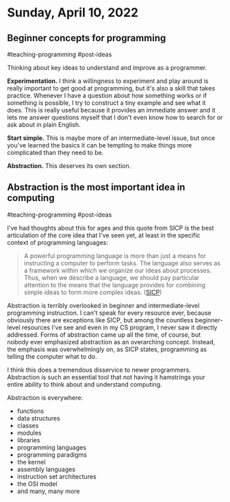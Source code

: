 # Sunday, April 10, 2022

## Beginner concepts for programming

#teaching-programming #post-ideas

Thinking about key ideas to understand and improve as a programmer.

**Experimentation.** I think a willingness to experiment and play around is really important to get good at programming, but it's also a skill that takes practice. Whenever I have a question about how something works or if something is possible, I try to construct a tiny example and see what it does. This is really useful because it provides an immediate answer and it lets me answer questions myself that I don't even know how to search for or ask about in plain English.

**Start simple.** This is maybe more of an intermediate-level issue, but once you've learned the basics it can be tempting to make things more complicated than they need to be. 

**Abstraction.** This deserves its own section.


## Abstraction is the most important idea in computing

#teaching-programming #post-ideas

I've had thoughts about this for ages and this quote from SICP is the best articulation of the core idea that I've seen yet, at least in the specific context of programming languages:

> A powerful programming language is more than just a means for instructing a computer to perform tasks. The language also serves as a framework within which we organize our ideas about processes. Thus, when we describe a language, we should pay particular attention to the means that the language provides for combining simple ideas to form more complex ideas. ([SICP](https://sourceacademy.org/sicpjs/1.1))

Abstraction is terribly overlooked in beginner and intermediate-level programming instruction. I can't speak for every resource ever, because obviously there are exceptions like SICP, but among the countless beginner-level resources I've see and even in my CS program, I never saw it directly addressed. Forms of abstraction came up all the time, of course, but nobody ever emphasized abstraction as an overarching concept. Instead, the emphasis was overwhelmingly on, as SICP states, programming as telling the computer what to do.

I think this does a tremendous disservice to newer programmers. Abstraction is such an essential tool that not having it hamstrings your entire ability to think about and understand computing.



Abstraction is everywhere:

- functions
- data structures
- classes
- modules
- libraries
- programming languages
- programming paradigms
- the kernel
- assembly languages
- instruction set architectures
- the OSI model
- and many, many more


